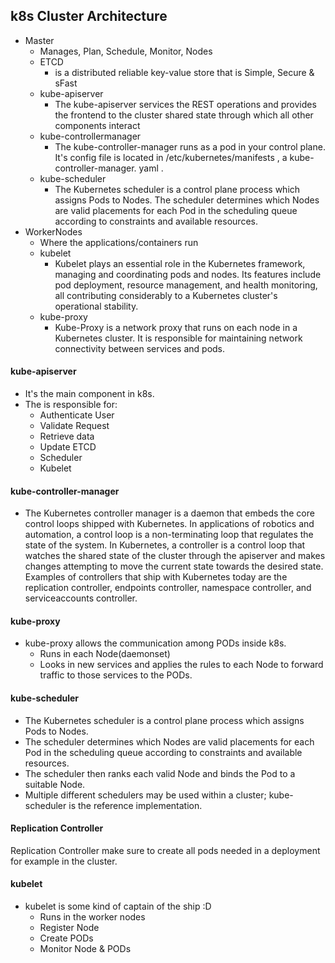 ## k8s Cluster Architecture

- Master
  - Manages, Plan, Schedule, Monitor, Nodes
  - ETCD
    - is a distributed reliable key-value store that is Simple, Secure & sFast
  - kube-apiserver
    - The kube-apiserver services the REST operations and provides the frontend to the cluster shared state through which all other components interact
  - kube-controllermanager
    - The kube-controller-manager runs as a pod in your control plane. It's config file is located in /etc/kubernetes/manifests , a kube-controller-manager. yaml .
  - kube-scheduler
    - The Kubernetes scheduler is a control plane process which assigns Pods to Nodes. The scheduler determines which Nodes are valid placements for each Pod in the scheduling queue according to constraints and available resources.
- WorkerNodes
  - Where the applications/containers run
  - kubelet
    - Kubelet plays an essential role in the Kubernetes framework, managing and coordinating pods and nodes. Its features include pod deployment, resource management, and health monitoring, all contributing considerably to a Kubernetes cluster's operational stability.
  - kube-proxy
    - Kube-Proxy is a network proxy that runs on each node in a Kubernetes cluster. It is responsible for maintaining network connectivity between services and pods.

#### kube-apiserver

- It's the main component in k8s.
- The is responsible for:
  - Authenticate User
  - Validate Request
  - Retrieve data
  - Update ETCD
  - Scheduler
  - Kubelet

#### kube-controller-manager

- The Kubernetes controller manager is a daemon that embeds the core control loops shipped with Kubernetes. In applications of robotics and automation, a control loop is a non-terminating loop that regulates the state of the system. In Kubernetes, a controller is a control loop that watches the shared state of the cluster through the apiserver and makes changes attempting to move the current state towards the desired state. Examples of controllers that ship with Kubernetes today are the replication controller, endpoints controller, namespace controller, and serviceaccounts controller.

#### kube-proxy

- kube-proxy allows the communication among PODs inside k8s.
  - Runs in each Node(daemonset)
  - Looks in new services and applies the rules to each Node to forward traffic to those services to the PODs.

#### kube-scheduler

- The Kubernetes scheduler is a control plane process which assigns Pods to Nodes.
- The scheduler determines which Nodes are valid placements for each Pod in the scheduling queue according to constraints and available resources.
- The scheduler then ranks each valid Node and binds the Pod to a suitable Node.
- Multiple different schedulers may be used within a cluster; kube-scheduler is the reference implementation.

#### Replication Controller

Replication Controller make sure to create all pods needed in a deployment for example in the cluster.

#### kubelet

- kubelet is some kind of captain of the ship :D
  - Runs in the worker nodes
  - Register Node
  - Create PODs
  - Monitor Node & PODs
